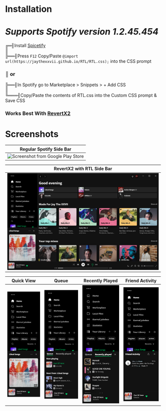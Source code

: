 # Installation
# *Supports Spotify version 1.2.45.454*
╔═╢Install [Spicetify](https://spicetify.app/)  
║  
╠══╢Press `F12` Copy/Paste `@import url(https://jaythexxvii.github.io/RTL/RTL.css);` into the CSS prompt
### ║ or
╠══╢In Spotify go to Marketplace > Snippets > + Add CSS  
║  
╚═══╢Copy/Paste the contents of RTL.css into the Custom CSS prompt & Save CSS 
### Works Best With [RevertX2](https://github.com/JayTheXXVII/RevertX2)
# Screenshots
|Regular Spotify Side Bar|
|---|
|![Screenshot from Google Play Store](https://play-lh.googleusercontent.com/kDXJ6XA2Cm47lzDCvvu6HNCu0PWmTwZKiY0ldCWrCgXGT3Ms-lbP_WN1v5vknspnLT15=w5120-h2880)|

|RevertX2 with RTL Side Bar|
|---|
|![Screenshot of RTL](https://raw.githubusercontent.com/JayTheXXVII/jaythexxvii.github.io/main/Assets/RTL%20%26%20RevertX2.png)|

|Quick View|Queue|Recently Played|Friend Activity|
|---|---|---|---|
|![Screenshot of RTL](https://raw.githubusercontent.com/JayTheXXVII/jaythexxvii.github.io/main/Assets/RTL%20asset%201.png)|![Screenshot of RTL Queue](https://raw.githubusercontent.com/JayTheXXVII/jaythexxvii.github.io/main/Assets/RTL%20asset.png)|![Screenshot of RTL Recently Played](https://raw.githubusercontent.com/JayTheXXVII/jaythexxvii.github.io/main/Assets/RTL%20asset%202.png)|![Screenshot of RTL Friend Activity](https://raw.githubusercontent.com/JayTheXXVII/jaythexxvii.github.io/main/Assets/RTL%20asset%203.png)|
